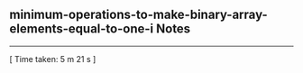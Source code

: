 <h2>minimum-operations-to-make-binary-array-elements-equal-to-one-i Notes</h2><hr>[ Time taken: 5 m 21 s ]
